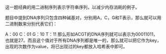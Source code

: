这一题经典的用二进制序列表示字符串序列，以减少内存消耗的例子。

题目中提到DNA序列只包含四种碱基对，分别用A，C，G和T表示，那么就可以用二进制数来分别代表它们：

A：00
C：01
G：10
T：11
那么形如ACGT的DNA序列就可以表示为00011011，也就是27。而且这个值对于所有DNA序列都是唯一的，那么就可以把它作为key，出现的次数作为value，将已出现过的key都放入哈希表中即可。

